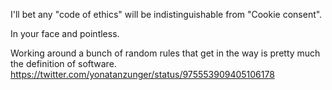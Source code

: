 I'll bet any "code of ethics" will be indistinguishable from "Cookie consent".

In your face and pointless.

Working around a bunch of random rules that get in the way is pretty much the definition of software. https://twitter.com/yonatanzunger/status/975553909405106178